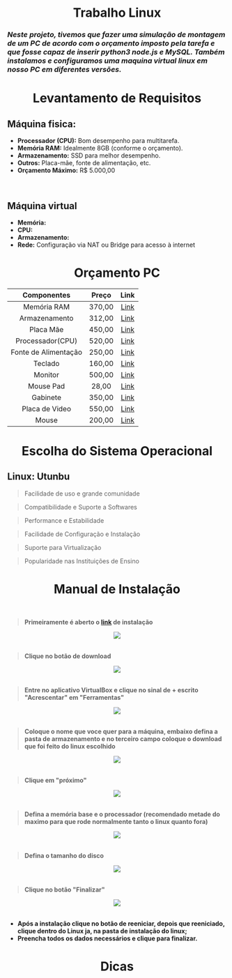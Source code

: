<div align="center">
  <h1><strong>Trabalho Linux</strong></h1>
</div>

### *Neste projeto, tivemos que fazer uma simulação de montagem de um PC de acordo com o orçamento imposto pela tarefa e que fosse capaz de inserir python3 node.js e MySQL. Também instalamos e configuramos uma maquina virtual linux em nosso PC em diferentes versões.*

<div align="center">
  <h1><strong>Levantamento de Requisitos</strong></h1>
</div>

## Máquina fisica:

- **Processador (CPU):** Bom desempenho para multitarefa.
- **Memória RAM:** Idealmente 8GB (conforme o orçamento).
- **Armazenamento:** SSD para melhor desempenho.
- **Outros:** Placa-mãe, fonte de alimentação, etc.
- **Orçamento Máximo:** R$ 5.000,00

<br>

## Máquina virtual

- **Memória:** 
- **CPU:** 
- **Armazenamento:** 
- **Rede:** Configuração via NAT ou Bridge para acesso à internet

<div align="center">
  <h1><strong>Orçamento PC</strong></h1>

| Componentes | Preço | Link |
|:-------:|:------:|:------------:|
| Memória RAM | 370,00  | [Link](https://www.amazon.com.br/Corsair-Mem%C3%B3ria-desktop-Vengeance-PC4-24000/dp/B07B4FRMGV/ref=sr_1_3?__mk_pt_BR=%C3%85M%C3%85%C5%BD%C3%95%C3%91&crid=8B0J4KQ5Q4VS&dib=eyJ2IjoiMSJ9.B6BheA8Ujnkt_tCHPq8sAT30wOTsAUdOy3VPcK4pzVzzDNXqMmyiAGoMxQ2urQjeKxMZtmkVC5P_iuWpIzSxGrWCszsvihvSZXXZbebBEUxb_ECBxY4j0CsV16owpTVRXeIlONqxsGvLYhwx1YWGpWbddB5JTNjxej9Jxgv2P_RISu9Abi0nGm-pLNIzxLeYqmprMD5U0Ug5lD3Q9qhrERrCciMYij7U3dH38ULVHSByYkdnvyYbl_r0ch0DhVLbogOULevtptFpjKz7rUbHOD7UMAkOpFX1rRrFBZzb_s3PcmzjYvUYxyS-aVoLHaZlF1zMJ1IRhOlrHr0GRs_XQkFj_FvW2MEm7I41zYVDpwo6ZKIRYWWO_hXZt_wVgXthxswHwYB2s4O0Y1uNajv1UesMzUdEvJHnDSAo6szZHdIdGMYMeRbpk4HuNgIm-6-m.v__YFDPB1f_rMGLf2cwEkqBgbo6V_tIpZo0f01hBIAE&dib_tag=se&keywords=Corsair+Vengeance+LPX+8GB+%281x8GB%29+DDR4+2666MHz+CL16&qid=1740057594&sprefix=corsair+vengeance+lpx+8gb+1x8gb+ddr4+2666mhz+cl16%2Caps%2C719&sr=8-3&ufe=app_do%3Aamzn1.fos.6121c6c4-c969-43ae-92f7-cc248fc6181d) |
| Armazenamento | 312,00 | [Link](https://www.amazon.com.br/Kingston-Leitura-3500MB-Grava%C3%A7%C3%A3o-2100MB/dp/B0BBWJH1P8/ref=sr_1_2?__mk_pt_BR=%C3%85M%C3%85%C5%BD%C3%95%C3%91&crid=2PD7U03YPLS7T&dib=eyJ2IjoiMSJ9.5XLoaXm1MCSWR7T-gPyIc1VHGsz-klnoBr3altiQLfXcoJXzkj2P2qqPyIowc94yGcRujCHLhXo36WMNh2E6OlBJIe-up9QICqdR0C5XY6qW6i-evK81Rgoq0vjAVf7QbE9SBRhWQQjDJxyTh1-3dPacJ6m8vr45ilyvO3xThge366kN4QOILbfBNm-rGAhJU84dMqOYFDSf8gnism5yxKjUPpmWPKxcreAtLm_bc34M6usRr44MvcBtzqLwSct0IHVWHf5QhfDAV2OFUPGjiytIq9QLJiWuCdGpv-LNxAnHJhHUWJipH9hJjeRiqi5SnSgZeWM5vq7UA5nTL6tmmfLOn92psIge7rlnNneYJmp39v3igNMC-IFweS8keDX_u-LurU8bTr7lmJcqowlsk5u0IvH-hW5RrJ4as73x6JuP1UwV1wuOTpxihZkyapbW.1lJVOBvNus7m7sSlLtf4LYvwudgvWSgO0cb04rke1kY&dib_tag=se&keywords=SSD+Kingston+A2000+500GB+NVMe+M.2&qid=1740057696&sprefix=ssd+kingston+a2000+500gb+nvme+m.2%2Caps%2C497&sr=8-2&ufe=app_do%3Aamzn1.fos.a492fd4a-f54d-4e8d-8c31-35e0a04ce61e) |
| Placa Mãe | 450,00 | [Link](https://www.amazon.com.br/PLACA-M%C3%83E-GIGABYTE-GAMING-2XDDR4-DVI-D/dp/B07K787MXX/ref=sr_1_3?__mk_pt_BR=%C3%85M%C3%85%C5%BD%C3%95%C3%91&crid=364FCCNJ5Q3C0&dib=eyJ2IjoiMSJ9.Vu1dRvUOZThmkmRaTKodYHtjS0nJqrF9YvWtLlhpXyt2yyFyHM2NPaCN3hPOI33PEplJjEhopItRFtzIVuFlJJ72AD5J7FjfxwhCbVIcDh7I25-Gg-UK5fRfAKmL4GYA4VLqWRSo-Wa1rmS8-qdijvMDxjuHkE-D0SRZjrBXoscF7u6W4tCXf8ZGfic8tcEe1Nfi57SfNMW_oLOgwxQQ0LnvjrHZ3BAYn8swHZAJv1wBNBVZfepnYvzJ5KB2SpfbGpRrUvrFDAPGkQAVp7EMrnXaJUjDoI5Zfq3HVfArLmH7lYipinV6EWoyJhQLXHJbIjIJ2NpOjo1fkTbfvD5PxeCE1lwaELolALQjov2vrXy-bLigzjXmxeHrhr8UpLV0-lk6tPSUz0w0xNTSuI1DPiBe-uWc1zJPrg-XbcI332AXzQeRFUy6cwwj2y0XRXSI.bExd5sb8NpTo48f5XUdHpvy6vhsieZWhCQ1Kq-d2A0s&dib_tag=se&keywords=Gigabyte+B450M+DS3H&qid=1740057804&sprefix=gigabyte+b450m+ds3h%2Caps%2C454&sr=8-3&ufe=app_do%3Aamzn1.fos.25548f35-0de7-44b3-b28e-0f56f3f96147) |
| Processador(CPU) | 520,00  | [Link](https://www.amazon.com.br/AMD-Ryzen-4500-desbloqueado-refrigerador/dp/B09VCJN7HZ/ref=sr_1_4?__mk_pt_BR=%C3%85M%C3%85%C5%BD%C3%95%C3%91&crid=3AJC9RHYMABUU&dib=eyJ2IjoiMSJ9.PXK-c7txx0_YW-tF5lQVmHepr-DGSerZ4_kr1xIBSoQ-PiGS9IbK5Y5EHrfyqRwHvubAz7nT17zOc7oMZBSInW_uwCFT12vr2WGnzIlQhqZ-8mw-NusTZDt3_cGP_OzsDUpmqO9_Ew_hOAP2n9esey6L0tHiAuI5GafV15u3JiywV9OqARrZ-MuaaoHqgFeRCTIIJdLa8fvYQRC87NQwbEI77rnsZjtZHMqnsDGlGLfXG8t_DIiQBb6vZBP5YEJtkWwEhkdMkQd6yfdhzaz2-MP6TYS4vxTobE5nKxVi7E56LSv83WvMIiKVSOohbjzxktNXeAVYyjV2RuDXX4Qjs1DmC8Bly3hvndQjjWwR5IyRUciD19EbQwLdXVZ04l34Atyx9G2rNgE6iQKxSNj7g3jgv8Yq-7UZzgwP-kc-Y5zxBZJt8hIjlVM-ZBcQlSLV.rJcrsQlPGZIzet6KlYzbsoRmDMWTie6KQOAXLecECW8&dib_tag=se&keywords=AMD+Ryzen+3+3200G+%284+n%C3%BAcleos+%2F+4+threads%29&qid=1740057879&sprefix=amd+ryzen+3+3200g+4+n%C3%BAcleos+%2F+4+threads+%2Caps%2C703&sr=8-4&ufe=app_do%3Aamzn1.fos.25548f35-0de7-44b3-b28e-0f56f3f96147) |
| Fonte de Alimentação | 250,00 | [Link](https://www.amazon.com.br/FONTE-450W-REAL-ELECTRO-BRONZE/dp/B07MVV2G6T/ref=sr_1_3?__mk_pt_BR=%C3%85M%C3%85%C5%BD%C3%95%C3%91&crid=3P46435508S9P&dib=eyJ2IjoiMSJ9.CUjsUhP8Qsg_t-ZBnuJq8HiMYSm-QIOGnQMaewN7Y3QjYmtD2oMLi5UNYR3YOo6yOEXTRWITfhMztwWFUFHopS9GEY3V8EZBx3TU6CSIA4i_f0FSBoD4muAGGHyupvkb5gnYkuYWPbyMp1CuRBtzaJK1_wWTkjKaJ6JBuC5TGl9ilbiP8lBdbdDsGZp1RXGj4u21mdOUE4Mmq37g-0fzPWVRzVbDfPaRJbhiMTprBSHn0KTyuRGUyB33lkr8Rg4MITrKfxcNx6WroSlKeOzqXS1-2YFyLX9cSUgNz2p7KBw_iPJ7tSfA3GelV6tk5wWlNiitAfbQwQrYJtgN_9TJQEPtFVp6fT6ftfBVlrYHSTvSSnlsLPcWOZaa4xQPOBhu2lUhUSGqL--XcDHGBDGe9ho8hf2pf3FpMqj_AhNzwHTGG-DhWjiLnadzIm80I8W3.IukClON_f6--O1ovfFrT7RJ1U9j-EyaI8foX23x7rag&dib_tag=se&keywords=Corsair+CV450%2C+450W%2C+80+Plus+Bronze&qid=1740057915&sprefix=corsair+cv450+450w+80+plus+bronze%2Caps%2C439&sr=8-3&ufe=app_do%3Aamzn1.fos.a492fd4a-f54d-4e8d-8c31-35e0a04ce61e) |
| Teclado | 160,00 |[Link](https://www.amazon.com.br/Teclado-Redragon-Kumara-Mec%C3%A2nico-PT-Brown/dp/B08F6QCG19/ref=sr_1_2?__mk_pt_BR=%C3%85M%C3%85%C5%BD%C3%95%C3%91&crid=1BCSZLLETV2OK&dib=eyJ2IjoiMSJ9.dG1bZcbyLyLPxs2vZIUTbU2bLMgtPVdjKR-HhPFmdG58h9-Kckg3bY9MAMXka-vW2Ent1cS-XITdaz8nVb9YgT7QbmjEhknzMilMgCiWPVEr-LzAGhSKIbUUIXY7BNNoNLnCTuwm7GPWckfBQrxDgzqpIsOXOGkTk9vmszfORFzNFT1wLZGl50OOlmTwJfHd8aFfruJ0WeXr4M6MT-oYwrpnz3pNUVSoATwt-zOACciSibx6wbqN_X3BqvkMtm1dP3WJG910TKzH0ccMJHLSZHe6e42RP6-YhIclkuqiMe96sfy_7NPWjZrtlnIICyixsZbCmApwUNoR3FTCM_LQDwVMttISlQ7gtRQ8Kff8Pns5DikxoHmcgX53SzkSiCozR7EVOmBpB_G8C1x7kbJvbTmJyWA5N5SPuSN2ijLGrFqkP4SEXr3qQ1f7jctsg7h3.7SaoS-rhUdVusIgUwzvED6ABL0GkYvRiUoRm4WYeHCE&dib_tag=se&keywords=teclado+redragon+kumara+k552mini+switch+outemu+red&qid=1740057972&sprefix=teclado+redragon+kumara+k552+switch+outemu+red%2Caps%2C280&sr=8-2&ufe=app_do%3Aamzn1.fos.db68964d-7c0e-4bb2-a95c-e5cb9e32eb12)  |
| Monitor | 500,00 | [Link](https://www.amazon.com.br/Monitor-LG-21-5-Gamer-FreeSync/dp/B0BLT8SXKY/ref=sr_1_1?__mk_pt_BR=%C3%85M%C3%85%C5%BD%C3%95%C3%91&crid=109K68WP4SMID&dib=eyJ2IjoiMSJ9.utf0TL2N1jF86pzUPdJnz-vFqlKR8ckRCmhsEjBGdRoWS25czOiiPpAFvsL2KGPXkYnLprmBS2PPW3L7gfa2O4cYdkpUrUg4XyZMBMSUkI9LIKPRaG7iUB3cCH15WyJ53xaMjlPfD_xHiCM8U1XNdNdawlM7fDGwhsHoZ65HvaJ_yVgdMXfqIN-3ZEZHq1-PxbNUnM8xnozMFPD5zwrpveVU9CT2uPS54okdnnF6Y5nCsUoSKHNzWeeTv6IHIpcg5hRhjW9nJWXWuqV8acwMlrvpYH2-1nIw1TgTx6F6fY_adhC8UTbbLcinfThIP1Ajeb6l17ak-SS5JRLg9CJ_EKqQCUhzxekLNNJMT1VVlpRYkCwI3EaO4taTgwa0Fh1HQtRtPghUnCnQzcCvwyZAiRB3GLx0zvBYm-SFzU9vi60mmJwXX_Lhsws5irxJCX9v.PvyUHieWN2C_4gq_sK07q__WyPhf9tAcMCA2oZAvGgA&dib_tag=se&keywords=monitor+lg+21.5+%22full+hd%2C+60hz+%28modelo+22mk400h-b%29&qid=1740058049&sprefix=monitor+lg+21.5%22+full+hd+60hz+modelo+22mk400h-b+%2Caps%2C301&sr=8-1&ufe=app_do%3Aamzn1.fos.25548f35-0de7-44b3-b28e-0f56f3f96147)  |
| Mouse Pad | 28,00  | [Link](https://www.amazon.com.br/sspa/click?ie=UTF8&spc=MToyODk2OTgzMzc2NzM0OTY0OjE3NDAwNTgxNDE6c3BfYXRmOjMwMDY1MDE2MTAyNzgwMjo6MDo6&url=%2FGrande-Design-Japon%25C3%25AAs-Costurada-Dourado%2Fdp%2FB0DV5QV3P2%2Fref%3Dsr_1_3_sspa%3Fcrid%3D3PKS4S71MKVSA%26dib%3DeyJ2IjoiMSJ9.WTR5sTRBvI9k0buh5f2bC890MKzctquYrWWqnIgEc9xVZGzWElCTD4P4MWNj3bvFFay9-MgOKAmEEuSA4qbAVFX5BYwXHS8Ky3uwctaxK92ddMznNDbEMviDSvpX-gqpg0bgvnEYkoOnjBrGexxeuwTfd1suNptqTrmCiMipEjHm52LWDRwQC1ADWIX7tEVW2PSpgxeJfbLjohSihIPYqbF8mWVcmiy_niucIwNiOEC65zn_F75z9fMb_2iRcV8KxJvUwk2ErYkAKTTjgYjhBJiKav5vejn97JRRxiA-_bk.Qq__nNYnrFtKArpkSi4bCx8cIjlnuDbumiGSJi5Fpqk%26dib_tag%3Dse%26keywords%3Dmouse%2Bpad%26qid%3D1740058141%26sprefix%3Dmouse%2BpA%252Caps%252C225%26sr%3D8-3-spons%26sp_csd%3Dd2lkZ2V0TmFtZT1zcF9hdGY%26psc%3D1)  |
| Gabinete | 350,00 | [Link](https://www.amazon.com.br/Gabinete-Pichau-Mid-tower-Temperado-Pg-aps-rgb01/dp/B09Q3LJ1H4/ref=sr_1_2?__mk_pt_BR=%C3%85M%C3%85%C5%BD%C3%95%C3%91&crid=NBXDGJSG4JRU&dib=eyJ2IjoiMSJ9.xvKV0o40IZa5aqGIxBl6IDqjgKCfyzFAVvFPzFlgcdAMgQ6yOgM65KYSZrbFG9POAgpYiUuhHwiXEr_XB7wiO-V02BLCydpj8OlCcxTXOjjg6QZzTHQ0pCCtZrHgJLpo7nX6iM29vsioKNAsv7GrfsNKwQFUf29RErUF1kkt0nThjsbv3pZy6ZUBDEXmiD5ZIU1wH1bw0UvlZTx37hHsMxnB92rBdLYvHHNqsMut7kH7iQH30FdhI84HH8tXPsgSshId0BnUkkMPICK7QgXxPoIA57PFBIIfa4stGnOUTewRb49zXvEgKqtWT8Yl6CkEbQPHllXJ9MPIqJ-Lm_W9ZIp9AtDUHdG9acTHOXtAnjKNYrCoW-sDYcX4sTTlCIyKfplRcAKvT9KWSNJzSCuqc7aJPkE60HUfdO-kZO-q561CaIxY6T6OQBmjNI1JgNWN.DR0ByrMNNNC3YxybfsEouJvsb9hPd55i-rbWWY8oHP8&dib_tag=se&keywords=Gabinete+Pichau+Gaming+V3&qid=1740058214&sprefix=gabinete+pichau+gaming+v3%2Caps%2C300&sr=8-2&ufe=app_do%3Aamzn1.fos.4bb5663b-6f7d-4772-84fa-7c7f565ec65b)  |
| Placa de Video | 550,00  | [Link](https://www.amazon.com.br/GDDR5-Bits-Dual-Fan-Projeto-PVEX5504GBDF/dp/B0CV2C7WTB/ref=sr_1_2?__mk_pt_BR=%C3%85M%C3%85%C5%BD%C3%95%C3%91&crid=3KLEA5M5UZAAJ&dib=eyJ2IjoiMSJ9.cfTXUkNPCFaHAxVwTJD1cEt9jiSPzWc-k0O7XE6I6bGlUthC6pDKb5LuxThXiool5Wa4dfyS5WygLVMEUsJnip1T_l-u0j-_kHkLjZJ7Eiq9FF7BEOHHlbBaBEkGdSMxHwwhu8dczHL-LTZhQHVfHtalNtZd-skWHqUpopVaf0-EYK1yJ3TSaT9EVkHKv4QN_AL97AX0EYVX4wWhRe340CRvnbLsmgQTQ6qVWCBEmUyzZQtOR917vuMxr4HOaOgR-_nZFrtkYwGiuzNfLZ1zCzeLBJComEv94BxArHtcNWihPndrgCgdW9haLpMfhpNh7CvMd0NIyEt1E6jER7dCRScniwAqn-NBmsBb_wAFMHP0l-ZVJbFraawqRlDfde5fk2AZRYtq1txpjWp4OP3FADyJ9MUMkZX1xflU_4MEEp1T6v_e7g4LJ_h98wDR-C3l.bENbmSqDPfqEjHhsQhP246nUfs5l_7-1kValWh3k_s0&dib_tag=se&keywords=AMD+Radeon+RX+550+4GB+GDDR5&qid=1740058411&sprefix=amd+radeon+rx+550+4gb+gddr5%2Caps%2C405&sr=8-2&ufe=app_do%3Aamzn1.fos.a492fd4a-f54d-4e8d-8c31-35e0a04ce61e)  |
| Mouse | 200,00 | [Link](https://www.amazon.com.br/ATTACK-SHARK-carregamento-Tri-Mode-2-4G-program%C3%A1veis/dp/B0D3KMR4D7/ref=sr_1_1?crid=2WEUZ8LCDOZP0&dib=eyJ2IjoiMSJ9.mRpVpAce9H464bpfNaynbrEcGsGbHYsefYzdB2CGIym__x5zk28QJXfUtnmeLIWf9oUZTPr--ERn3cUeodKZlS0bloKoi0269DFxUGUe4Zae0pJOa_g_naSVl0Qr_MPB1sw5iDCGoRJftQOGtS09uFrQ5gd2Y4t1I-kmjLl8PFck0Yp7IWJMt2b-rcYdOtumV7QZa5oJLdW_P5J1hAbp2_2wJneUSFCz5H_fCrorKFXhFr9dKyRW46l5nj_n9zQw6iriywJQ_EvKc3VomSrFdiFN5aCoZCK48sfC_WO6Vc0CmqITUkCvCsPnEOdJLmUo9wcEgdVC_laiN7p3Qx3T_V8UIL9Gz4enHs_-10xRFcitetBzNvlBncpHsTD8U19X_w85Y3m0P6SUUtdfg6ZJNra7GBsJ3wSsUkUs7KUlOkxNqB3TTjKeX9ijT1k3JUHN.APghQbTKQ1ACbrs0PTMED7xRcN_qbXfnq-ytew-wTmI&dib_tag=se&keywords=atack+shark+x11&qid=1740076557&sprefix=ata%2Caps%2C190&sr=8-1&ufe=app_do%3Aamzn1.fos.6a09f7ec-d911-4889-ad70-de8dd83c8a74) |
  
</div>

<div align="center">
  <h1><strong>Escolha do Sistema Operacional</strong></h1>
</div>

## Linux: Utunbu

> Facilidade de uso e grande comunidade

> Compatibilidade e Suporte a Softwares

> Performance e Estabilidade

> Facilidade de Configuração e Instalação

> Suporte para Virtualização

> Popularidade nas Instituições de Ensino

<div align="center">
  <h1><strong>Manual de Instalação</strong></h1>
</div>

<br>

> **Primeiramente é aberto o [link](https://ubuntu.com/download/desktop) de instalação**

<div align="center">
  <img src="https://github.com/user-attachments/assets/038aa434-2385-4f5c-bfb0-14021a8d0495">
</div>

<br>

> **Clique no botão de download**

<div align="center">
  <img src="https://github.com/user-attachments/assets/990dc6bc-2683-449a-9c0e-af830a7038ee">
</div>

<br>

> **Entre no aplicativo VirtualBox e clique no sinal de + escrito "Acrescentar" em "Ferramentas"**

<div align="center">
  <img src="https://github.com/user-attachments/assets/55ae5c86-6480-40f4-bb01-95b07962f194">
</div>

<br>

> **Coloque o nome que voce quer para a máquina, embaixo defina a pasta de armazenamento e no terceiro campo coloque o download que foi feito do linux escolhido**

<div align="center">
  <img src="https://github.com/user-attachments/assets/e94d0194-8386-4c7b-bf37-e02dbbc4d7e3">
</div>

<br>

> **Clique em "próximo"**

<div align="center">
  <img src="https://github.com/user-attachments/assets/a7cf935d-339a-4f8c-b8e7-429b3a6c12c3">
</div>

<br>

> **Defina a memória base e o processador (recomendado metade do maximo para que rode normalmente tanto o linux quanto fora)**

<div align="center">
  <img src="https://github.com/user-attachments/assets/04facb4e-5705-464c-ae43-99c7a1a56877">
</div>

<br>

> **Defina o tamanho do disco**

<div align="center">
  <img src="https://github.com/user-attachments/assets/8ba165fa-fb6f-423a-9b58-0e00d81cea4c">
</div>

<br>

> **Clique no botão "Finalizar"**

<div align="center">
  <img src="https://github.com/user-attachments/assets/6672c7f1-2b55-4d64-8b65-517ae01c71ab">
</div>

<br>

- **Após a instalação clique no botão de reeniciar, depois que reeniciado, clique dentro do Linux ja, na pasta de instalação do linux;**
- **Preencha todos os dados necessários e clique para finalizar.**

</div>

<div align="center">
  <h1><strong>Dicas</strong></h1>
</div>
